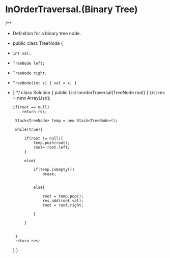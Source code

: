 # InOrderTraversal.(Binary Tree)



/**
 * Definition for a binary tree node.
 * public class TreeNode {
 *     int val;
 *     TreeNode left;
 *     TreeNode right;
 *     TreeNode(int x) { val = x; }
 * }
 */
class Solution {
    public List<Integer> inorderTraversal(TreeNode root) {
       List<Integer> res = new  ArrayList<Integer>();
        
        
       if(root == null)
           return res;
        
        Stack<TreeNode> temp = new Stack<TreeNode>();
        
        while(true){
            
            if(root != null){
                temp.push(root);
                root= root.left;
            }
            
            else{
                
                if(temp.isEmpty())
                    break;
                
                
                else{
                    
                    root = temp.pop();
                    res.add(root.val);
                    root = root.right;
                    
                }
                
            }
            
            
        }
        return res;
    }
}

